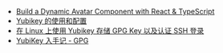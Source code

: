 - [Build a Dynamic Avatar Component with React & TypeScript](https://www.typescriptcourse.com/tutorials/build-a-dynamic-avatar-component-with-react-typescript)
- [Yubikey 的使用和配置](https://phyng.com/2022/12/14/yubikey.html)
- [在 Linux 上使用 Yubikey 存储 GPG Key 以及认证 SSH 登录](https://coda.world/yubikey-gpg-ssh)
- [YubiKey 入手记 - GPG](https://chenhe.me/post/yubikey-starting-gpg/)